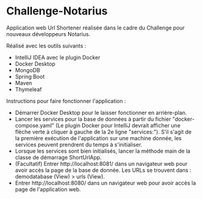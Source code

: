 # Challenge-Notarius


Application web Url Shortener réalisée dans le cadre du Challenge pour nouveaux développeurs Notarius.

Réalisé avec les outils suivants :
- IntelliJ IDEA avec le plugin Docker
- Docker Desktop
- MongoDB
- Spring Boot
- Maven
- Thymeleaf

Instructions pour faire fonctionner l'application :

- Démarrer Docker Desktop pour le laisser fonctionner en arrière-plan.
- Lancer les services pour la base de données à partir du fichier "docker-compose.yaml" (Le plugin Docker pour IntelliJ devrait afficher une flèche verte à cliquer à gauche de la 2e ligne "services:"). S'il s'agit de la première exécution de l'application sur une machine donnée, les services peuvent prendrent du temps à s'initialiser.
- Lorsque les services sont bien initialisés, lancer la méthode main de la classe de démarrage ShortUrlApp.
- (Facultatif) Entrer http://localhost:8081/ dans un navigateur web pour avoir accès la page de la base de donnée. Les URLs se trouvent dans : demodatabase (View) >  urls (View).
- Entrer http://localhost:8080/ dans un navigateur web pour avoir accès la page de l'application web.